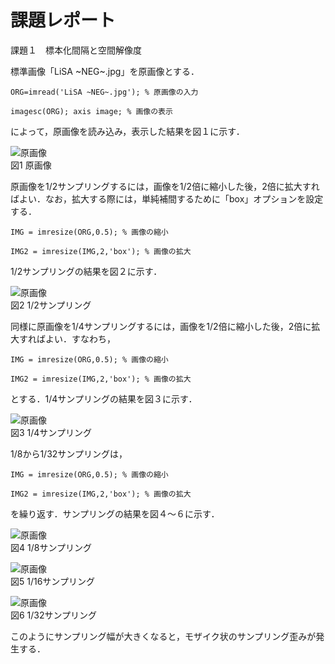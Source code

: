 # 課題レポート
課題１　標本化間隔と空間解像度

標準画像「LiSA ~NEG~.jpg」を原画像とする．

`ORG=imread('LiSA ~NEG~.jpg'); % 原画像の入力`

`imagesc(ORG); axis image; % 画像の表示`

によって，原画像を読み込み，表示した結果を図１に示す．

![原画像](https://github.com/ItsukiTakemura/image_processing/blob/master/kadai1_1.png?raw=true)  
図1 原画像

原画像を1/2サンプリングするには，画像を1/2倍に縮小した後，2倍に拡大すればよい．なお，拡大する際には，単純補間するために「box」オプションを設定する．

`IMG = imresize(ORG,0.5); % 画像の縮小`

`IMG2 = imresize(IMG,2,'box'); % 画像の拡大`

1/2サンプリングの結果を図２に示す．

![原画像](https://github.com/mackhasegawa/lecture_image_processing/blob/master/image/kadai1_1.png?raw=true)  
図2 1/2サンプリング

同様に原画像を1/4サンプリングするには，画像を1/2倍に縮小した後，2倍に拡大すればよい．すなわち，

`IMG = imresize(ORG,0.5); % 画像の縮小`

`IMG2 = imresize(IMG,2,'box'); % 画像の拡大`

とする．1/4サンプリングの結果を図３に示す．

![原画像](https://github.com/mackhasegawa/lecture_image_processing/blob/master/image/kadai1_2.png?raw=true)  
図3 1/4サンプリング

1/8から1/32サンプリングは，

`IMG = imresize(ORG,0.5); % 画像の縮小`

`IMG2 = imresize(IMG,2,'box'); % 画像の拡大`

を繰り返す．サンプリングの結果を図４～６に示す．

![原画像](https://github.com/mackhasegawa/lecture_image_processing/blob/master/image/kadai1_3.png?raw=true)  
図4 1/8サンプリング

![原画像](https://github.com/mackhasegawa/lecture_image_processing/blob/master/image/kadai1_4.png?raw=true)  
図5 1/16サンプリング

![原画像](https://github.com/mackhasegawa/lecture_image_processing/blob/master/image/kadai1_5.png?raw=true)  
図6 1/32サンプリング

このようにサンプリング幅が大きくなると，モザイク状のサンプリング歪みが発生する．
